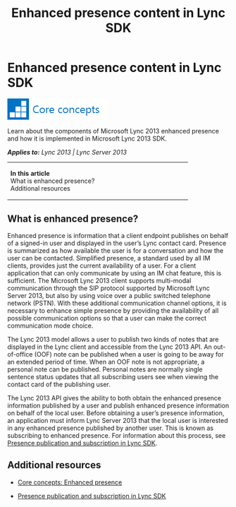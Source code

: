 ﻿---
title: Enhanced presence content in Lync SDK
TOCTitle: Enhanced presence content
ms:assetid: 813d89b3-950e-4a20-9659-9c0fb1c47785
ms:mtpsurl: https://msdn.microsoft.com/en-us/library/JJ933095(v=office.15)
ms:contentKeyID: 50877226
ms.date: 07/24/2014
mtps_version: v=office.15
---

# Enhanced presence content in Lync SDK

![Core concepts](images/JJ933133.mod_icon_CoreConcepts_long(Office.15).png "Core concepts")

Learn about the components of Microsoft Lync 2013 enhanced presence and how it is implemented in Microsoft Lync 2013 SDK.


_**Applies to:** Lync 2013 | Lync Server 2013_

<table>
<colgroup>
<col style="width: 50%" />
<col style="width: 50%" />
</colgroup>
<tbody>
<tr class="odd">
<td><p><strong>In this article</strong><br />
What is enhanced presence?<br />
Additional resources</p></td>
<td><p></p></td>
</tr>
</tbody>
</table>


## What is enhanced presence?

Enhanced presence is information that a client endpoint publishes on behalf of a signed-in user and displayed in the user’s Lync contact card. Presence is summarized as how available the user is for a conversation and how the user can be contacted. Simplified presence, a standard used by all IM clients, provides just the current availability of a user. For a client application that can only communicate by using an IM chat feature, this is sufficient. The Microsoft Lync 2013 client supports multi-modal communication through the SIP protocol supported by Microsoft Lync Server 2013, but also by using voice over a public switched telephone network (PSTN). With these additional communication channel options, it is necessary to enhance simple presence by providing the availability of all possible communication options so that a user can make the correct communication mode choice.

The Lync 2013 model allows a user to publish two kinds of notes that are displayed in the Lync client and accessible from the Lync 2013 API. An out-of-office (OOF) note can be published when a user is going to be away for an extended period of time. When an OOF note is not appropriate, a personal note can be published. Personal notes are normally single sentence status updates that all subscribing users see when viewing the contact card of the publishing user.

The Lync 2013 API gives the ability to both obtain the enhanced presence information published by a user and publish enhanced presence information on behalf of the local user. Before obtaining a user’s presence information, an application must inform Lync Server 2013 that the local user is interested in any enhanced presence published by another user. This is known as subscribing to enhanced presence. For information about this process, see [Presence publication and subscription in Lync SDK](presence-publication-and-subscription-in-lync-sdk.md).

## Additional resources

  - [Core concepts: Enhanced presence](core-concepts-enhanced-presence.md)

  - [Presence publication and subscription in Lync SDK](presence-publication-and-subscription-in-lync-sdk.md)

